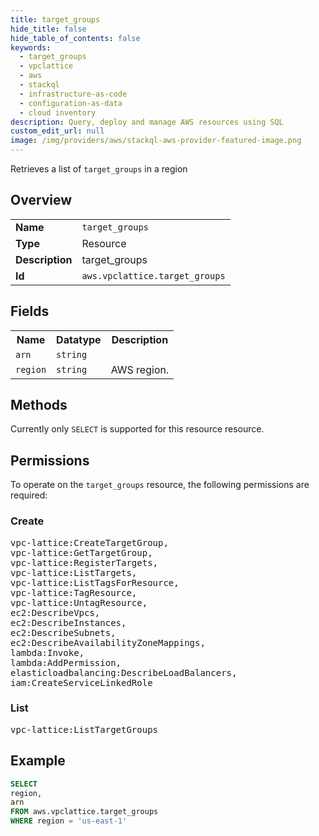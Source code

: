 ```yaml
---
title: target_groups
hide_title: false
hide_table_of_contents: false
keywords:
  - target_groups
  - vpclattice
  - aws
  - stackql
  - infrastructure-as-code
  - configuration-as-data
  - cloud inventory
description: Query, deploy and manage AWS resources using SQL
custom_edit_url: null
image: /img/providers/aws/stackql-aws-provider-featured-image.png
---
```

Retrieves a list of <code>target_groups</code> in a region

## Overview
<table><tbody>
<tr><td><b>Name</b></td><td><code>target_groups</code></td></tr>
<tr><td><b>Type</b></td><td>Resource</td></tr>
<tr><td><b>Description</b></td><td>target_groups</td></tr>
<tr><td><b>Id</b></td><td><code>aws.vpclattice.target_groups</code></td></tr>
</tbody></table>

## Fields
<table><tbody>
<tr><th>Name</th><th>Datatype</th><th>Description</th></tr>
<tr><td><code>arn</code></td><td><code>string</code></td><td></td></tr>
<tr><td><code>region</code></td><td><code>string</code></td><td>AWS region.</td></tr>

</tbody></table>

## Methods
Currently only <code>SELECT</code> is supported for this resource resource.

## Permissions

To operate on the <code>target_groups</code> resource, the following permissions are required:

### Create
<pre>
vpc-lattice:CreateTargetGroup,
vpc-lattice:GetTargetGroup,
vpc-lattice:RegisterTargets,
vpc-lattice:ListTargets,
vpc-lattice:ListTagsForResource,
vpc-lattice:TagResource,
vpc-lattice:UntagResource,
ec2:DescribeVpcs,
ec2:DescribeInstances,
ec2:DescribeSubnets,
ec2:DescribeAvailabilityZoneMappings,
lambda:Invoke,
lambda:AddPermission,
elasticloadbalancing:DescribeLoadBalancers,
iam:CreateServiceLinkedRole</pre>

### List
<pre>
vpc-lattice:ListTargetGroups</pre>


## Example
```sql
SELECT
region,
arn
FROM aws.vpclattice.target_groups
WHERE region = 'us-east-1'
```
